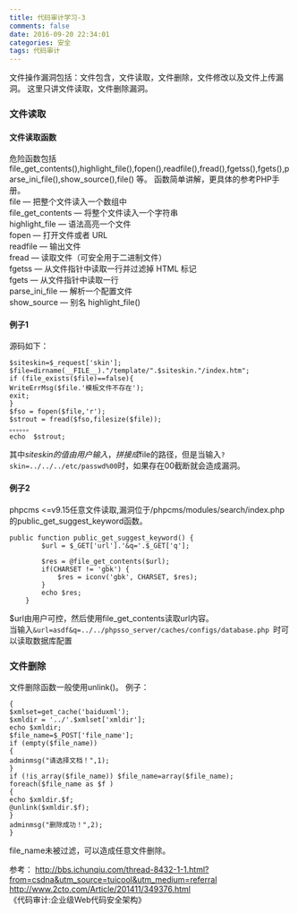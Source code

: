 ```yaml
---
title: 代码审计学习-3
comments: false
date: 2016-09-20 22:34:01
categories: 安全  
tags: 代码审计
---
```

文件操作漏洞包括：文件包含，文件读取，文件删除，文件修改以及文件上传漏洞。
这里只讲文件读取，文件删除漏洞。
<!--more-->

### 文件读取

#### 文件读取函数
危险函数包括  
file_get_contents(),highlight_file(),fopen(),readfile(),fread(),fgetss(),fgets(),parse_ini_file(),show_source(),file() 等。
函数简单讲解，更具体的参考PHP手册。  
file — 把整个文件读入一个数组中  
file_get_contents — 将整个文件读入一个字符串  
highlight_file — 语法高亮一个文件  
fopen — 打开文件或者 URL  
readfile — 输出文件  
fread — 读取文件（可安全用于二进制文件）  
fgetss — 从文件指针中读取一行并过滤掉 HTML 标记  
fgets — 从文件指针中读取一行  
parse_ini_file — 解析一个配置文件  
show_source — 别名 highlight_file()  

#### 例子1  
源码如下：
```
$siteskin=$_request['skin'];
$file=dirname(__FILE__)."/template/".$siteskin."/index.htm";
if (file_exists($file)==false){
WriteErrMsg($file.'模板文件不存在');
exit;
}
$fso = fopen($file,'r');
$strout = fread($fso,filesize($file));
。。。。。。
echo  $strout;
```
其中$siteskin的值由用户输入，拼接成$file的路径，但是当输入`?skin=../../../etc/passwd%00`时，如果存在00截断就会造成漏洞。

#### 例子2
phpcms <=v9.15任意文件读取,漏洞位于/phpcms/modules/search/index.php的public_get_suggest_keyword函数。
```
public function public_get_suggest_keyword() {
        $url = $_GET['url'].'&q='.$_GET['q'];

        $res = @file_get_contents($url);
        if(CHARSET != 'gbk') {
            $res = iconv('gbk', CHARSET, $res);
        }
        echo $res;
    }
```
$url由用户可控，然后使用file_get_contents读取url内容。  
当输入`&url=asdf&q=../../phpsso_server/caches/configs/database.php `时可以读取数据库配置
### 文件删除
文件删除函数一般使用unlink()。
例子：
```
{
$xmlset=get_cache('baiduxml');
$xmldir = '../'.$xmlset['xmldir'];
echo $xmldir;
$file_name=$_POST['file_name'];
if (empty($file_name))
{
adminmsg("请选择文档！",1);
}
if (!is_array($file_name)) $file_name=array($file_name);
foreach($file_name as $f )
{
echo $xmldir.$f;
@unlink($xmldir.$f);
}
adminmsg("删除成功！",2);
}
```
file_name未被过滤，可以造成任意文件删除。


参考：
http://bbs.ichunqiu.com/thread-8432-1-1.html?from=csdna&utm_source=tuicool&utm_medium=referral  
http://www.2cto.com/Article/201411/349376.html  
《代码审计:企业级Web代码安全架构》  
